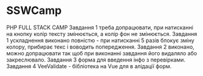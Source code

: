 # SSWCamp
PHP FULL STACK CAMP 
Завдання 1 треба допрацювати, при натисканні на кнопку колір тексту змінюється, а колір фон не змінюється.
Завдання 1 ускладнення виконано повністю - при натисканні 5 разів блокує зміну колору, прибирає текс і воводить попередження.
Завдання 2 виконано, можно допрацювати так щоб при виконанні завдання його видаляло або закреслювало. 
Завдання 3 форма для введення інфо з перевірками.
Завдання 4 VeeValidate - бібліотека на Vue для в алідації форм.
